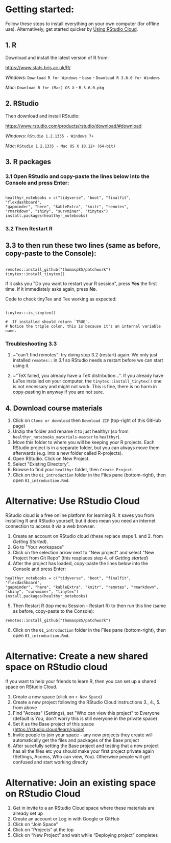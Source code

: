 # Getting started:

Follow these steps to install everything on your own computer (for offline use). Alternatively, get started quicker by [Using RStudio Cloud](#alternative-use-rstudio-cloud).
## 1. R

Download and install the latest version of R from:

https://www.stats.bris.ac.uk/R/

*Windows*: `Download R for Windows` - `base` - `Download R 3.6.0 for Windows`

*Mac*: `Download R for (Mac) OS X` - `R-3.6.0.pkg`

## 2. RStudio

Then download and install RStudio:

https://www.rstudio.com/products/rstudio/download/#download

*Windows*: `RStudio 1.2.1335 - Windows 7+`

*Mac*: `RStudio 1.2.1335 - Mac OS X 10.12+ (64-bit)`

## 3. R packages

### 3.1 Open RStudio and copy-paste the lines below into the Console and press Enter:

```{r}

healthyr_notebooks = c("tidyverse", "boot", "finalfit", "flexdashboard",
"gapminder", "here", "kableExtra", "knitr", "remotes",
"rmarkdown", "shiny", "survminer", "tinytex")
install.packages(healthyr_notebooks)

```

### 3.2 Then Restart R

## 3.3 to then run these two lines (same as before, copy-paste to the Console):

```{r}

remotes::install_github("thomasp85/patchwork")
tinytex::install_tinytex()

```

If it asks you "Do you want to restart your R session", press **Yes** the first time. If it immediately asks again, press **No**.

Code to check tinyTex and Tex working as expected:

```{r, eval = FALSE}

tinytex:::is_tinytex()

#  If installed should return `TRUE`.
# Notice the triple colon, this is because it's an internal variable name.

```

### Troubleshooting 3.3

1. ~"can't find remotes": try doing step 3.2 (restart) again.
We only just installed `remotes::` in *3.1* so RStudio needs a restart before we can start using it.

2. ~"TeX failed, you already have a TeX distribution...". 
If you already have LaTex installed on your computer, the `tinytex::install_tinytex()` one is not necessary and might not work.  This is fine, there is no harm in copy-pasting in anyway if you are not sure.

## 4. Download course materials

1. Click on `Clone or download` then `Download ZIP` (top-right of this GitHub page)
2. Unzip the folder and rename it to just healthyr (so from `healthyr_notebooks_materials-master` to `healthyr`).
3. Move this folder to where you will be keeping your R projects. Each RStudio project is in a separate folder, but you can always move them afterwards (e.g. into a new folder called R-projects).
4. Open RStudio. Click on New Project.
5. Select "Existing Directory".
6. Browse to find your `healthyr` folder, then `Create Project`.
7. Click on the `01_introduction` folder in the Files pane (bottom-right), then open `01_introduction.Rmd`.

# Alternative: Use RStudio Cloud

RStudio cloud is a free online platform for learning R. It saves you from installing R and RStudio yourself, but it does mean you need an internet connection to access it via a web browser.

1. Create an account on RStudio cloud (these replace steps 1. and 2. from *Getting Started*).
2. Go to "Your workspace"
3. Click on the selection arrow next to "New project" and select "New Project from Git Repo" (this reaplaces step 4. of *Getting started*)
4. After the project has loaded, copy-paste the lines below into the Console and press Enter:

```
healthyr_notebooks = c("tidyverse", "boot", "finalfit", "flexdashboard",
"gapminder", "here", "kableExtra", "knitr", "remotes", "rmarkdown",
"shiny", "survminer", "tinytex")
install.packages(healthyr_notebooks)
```

5. Then Restart R (top menu Session - Restart R) to then run this line (same as before, copy-paste to the Console):

```
remotes::install_github("thomasp85/patchwork")
```

6. Click on the `01_introduction` folder in the Files pane (bottom-right), then open `01_introduction.Rmd`.

# Alternative: Create a new shared space on RStudio cloud

If you want to help your friends to learn R, then you can set up a shared space on RStudio Cloud.

1. Create a new space (click on `+ New Space`)
2. Create a new project following the RStudio Cloud instructions 3., 4., 5. from above
3. Find "Access" (Settings), set "Who can view this project" to Everyone (default is You, don't worry this is still everyone in the private space)
4. Set it as the Base project of this space (https://rstudio.cloud/learn/guide)
5. Invite people to join your space - any new projects they create will automatically get the files and packages of the Base project
6. After sucefully setting the Base project and testing that a new project has all the files etc you should make your first project private again (Settings, Access, Who can view, You). Otherwise people will get confused and start working directly 


# Alternative: Join an existing space on RStudio Cloud

1.	Get in invite to a an RStudio Cloud space where these materials are already set up
2.	Create an account or Log in with Google or GitHub
3.	Click on “Join Space”
4.	Click on “Projects” at the top
5.	Click on “New Project” and wait while “Deploying project” completes
